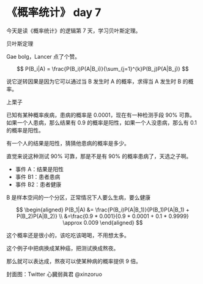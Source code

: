 # 《概率统计》 day 7

今天是读《概率统计》的逻辑第 7 天，学习贝叶斯定理。

贝叶斯定理

Gae bolg，Lancer 点了个赞。

$$
P(B_i|A) = \frac{P(B_i)P(A|B_i)}{\sum_{j=1}^{k}P(B_j)P(A|B_j)}
$$

说它逆转因果是因为它可以通过当 B 发生时 A 的概率，求得当 A 发生时 B 的概率。

上栗子

已知有某种概率疾病，患病的概率是 0.0001，现在有一种检测手段 90% 可靠。如果一个人患病，那么结果有 0.9 的概率是阳性，如果一个人没患病，那么有 0.1 的概率是阳性。

有一个人的结果是阳性，猜猜他患病的概率是多少。

直觉来说这种测试 90% 可靠，那是不是有 90% 的概率患病了，天选之子啊。

+ 事件 A：结果是阳性
+ 事件 B1：患者患病
+ 事件 B2：患者健康

B 是样本空间的一个分区，正常情况下人要么生病，要么健康

$$
\begin{aligned}
P(B_1|A) &= \frac{P(B_i)P(A|B_1)}{P(B_1)P(A|B_1) + P(B_2)P(A|B_2)} \\
&=\frac{0.9 * 0.001}{0.9 * 0.0001 + 0.1 * 0.9999} \approx 0.009
\end{aligned}
$$

这个概率还是很小的，该吃吃该喝喝，不用想太多。

这个例子中把病换成某种癌，把测试换成熬夜。

那么就可以表达成，熬夜可以使某种病的概率提供 9 倍。

封面图：Twitter 心臓弱眞君 @xinzoruo